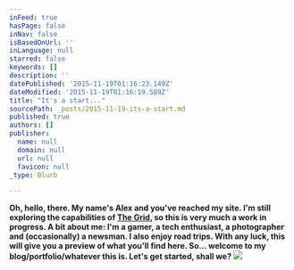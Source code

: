 ```yaml
---
inFeed: true
hasPage: false
inNav: false
isBasedOnUrl: ''
inLanguage: null
starred: false
keywords: []
description: ''
datePublished: '2015-11-19T01:16:23.149Z'
dateModified: '2015-11-19T01:16:19.589Z'
title: "It's a start..."
sourcePath: _posts/2015-11-19-its-a-start.md
published: true
authors: []
publisher:
  name: null
  domain: null
  url: null
  favicon: null
_type: Blurb

---
```

**Oh, hello, there. My name's Alex and you've reached my site. I'm still exploring the capabilities of [The Grid][0], so this is very much a work in progress. A bit about me: I'm a gamer, a tech enthusiast, a photographer and (occasionally) a newsman. I also enjoy road trips. With any luck, this will give you a preview of what you'll find here. So... welcome to my blog/portfolio/whatever this is. Let's get started, shall we?**
![](https://the-grid-user-content.s3-us-west-2.amazonaws.com/57df9d82-83d5-4852-aa14-caaa1adf2157.jpg)

[0]: https://thegrid.io/